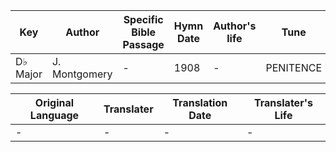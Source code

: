 Key | Author   | Specific Bible Passage     |Hymn Date |Author's life |Tune |Metrical Pattern   |Composer/Source
-- | --------- | ---------------------------|----------|--------------|-----|-------------------|-------------  
D♭ Major |J. Montgomery |- |1908 |- |PENITENCE |- |Spencer Lane

Original Language | Translater | Translation Date   | Translater's Life  
----------------- | --------- | --------------------|-------------     
\- |- |- |-
